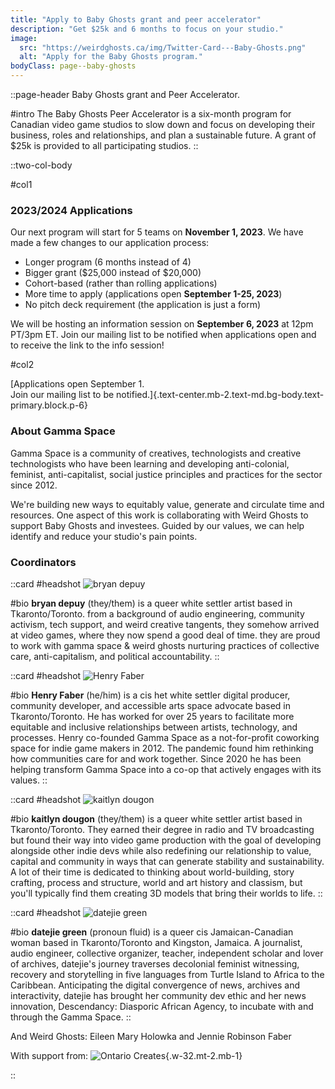 ```yaml
---
title: "Apply to Baby Ghosts grant and peer accelerator"
description: "Get $25k and 6 months to focus on your studio."
image:
  src: "https://weirdghosts.ca/img/Twitter-Card---Baby-Ghosts.png"
  alt: "Apply for the Baby Ghosts program."
bodyClass: page--baby-ghosts
---
```


::page-header
Baby Ghosts grant and Peer Accelerator.

#intro
The Baby Ghosts Peer Accelerator is a six-month program for Canadian video game studios to slow down and focus on developing their business, roles and relationships, and plan a sustainable future. A grant of $25k is provided to all participating studios.
::

::two-col-body

#col1

### 2023/2024 Applications

Our next program will start for 5 teams on **November 1, 2023**. We have made a few changes to our application process:

- Longer program (6 months instead of 4)
- Bigger grant ($25,000 instead of $20,000)
- Cohort-based (rather than rolling applications)
- More time to apply (applications open **September 1-25, 2023**)
- No pitch deck requirement (the application is just a form)

We will be hosting an information session on **September 6, 2023** at 12pm PT/3pm ET. Join our mailing list to be notified when applications open and to receive the link to the info session!

#col2

[Applications open September 1.<br />Join our
mailing list to be notified.]{.text-center.mb-2.text-md.bg-body.text-primary.block.p-6}

<!-- :apply-now-button -->

### About Gamma Space

Gamma Space is a community of creatives, technologists and
creative technologists who have been learning and
developing anti-colonial, feminist, anti-capitalist,
social justice principles and practices for the sector
since 2012.

We're building new ways to equitably value, generate and
circulate time and resources. One aspect of this work is
collaborating with Weird Ghosts to support Baby Ghosts and
investees. Guided by our values, we can help identify and
reduce your studio's pain points.

### Coordinators

::card
#headshot
![bryan depuy](/img/bryan_bw.jpg)

#bio
**bryan depuy** (they/them) is a queer white settler
artist based in Tkaronto/Toronto. from a background of
audio engineering, community activism, tech support, and
weird creative tangents, they somehow arrived at video
games, where they now spend a good deal of time. they
are proud to work with gamma space & weird ghosts
nurturing practices of collective care, anti-capitalism,
and political accountability.
::

::card
#headshot
![Henry Faber](/img/henry_faber_bw.jpg)

#bio
**Henry Faber** (he/him) is a cis het white settler
digital producer, community developer, and accessible
arts space advocate based in Tkaronto/Toronto. He has
worked for over 25 years to facilitate more
equitable and inclusive relationships between artists,
technology, and processes. Henry co-founded Gamma Space
as a not-for-profit coworking space for indie game
makers in 2012. The pandemic found him rethinking how
communities care for and work together. Since 2020
he has been helping transform Gamma Space into a co-op
that actively engages with its values.
::

::card
#headshot
![kaitlyn dougon](/img/kaitlyn_dougon_bw.jpg)

#bio
**kaitlyn dougon** (they/them) is a queer white
settler artist based in Tkaronto/Toronto. They earned
their degree in radio and TV broadcasting but found
their way into video game production with the goal of
developing alongside other indie devs while also
redefining our relationship to value, capital and
community in ways that can generate stability and
sustainability. A lot of their time is dedicated to
thinking about world-building, story crafting, process
and structure, world and art history and classism, but
you'll typically find them creating 3D models that bring
their worlds to life.
::

::card
#headshot
![datejie green](/img/datejie_bw.jpeg)

#bio
**datejie green** (pronoun fluid) is a queer cis
Jamaican-Canadian woman based in Tkaronto/Toronto and
Kingston, Jamaica. A journalist, audio engineer,
collective organizer, teacher, independent scholar and
lover of archives, datejie's journey traverses
decolonial feminist witnessing, recovery and
storytelling in five languages from Turtle Island to
Africa to the Caribbean. Anticipating the digital
convergence of news, archives and interactivity, datejie
has brought her community dev ethic and her news
innovation, Descendancy: Diasporic African Agency, to
incubate with and through the Gamma Space.
::

And Weird Ghosts: Eileen Mary Holowka and Jennie Robinson
Faber

With support from:
![Ontario Creates](/img/oc-logo.png){.w-32.mt-2.mb-1}

::
